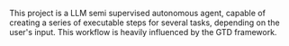 This project is a LLM semi supervised autonomous agent, capable of creating a series of executable steps for several tasks, depending on the user's input. This workflow is heavily influenced by the GTD framework.